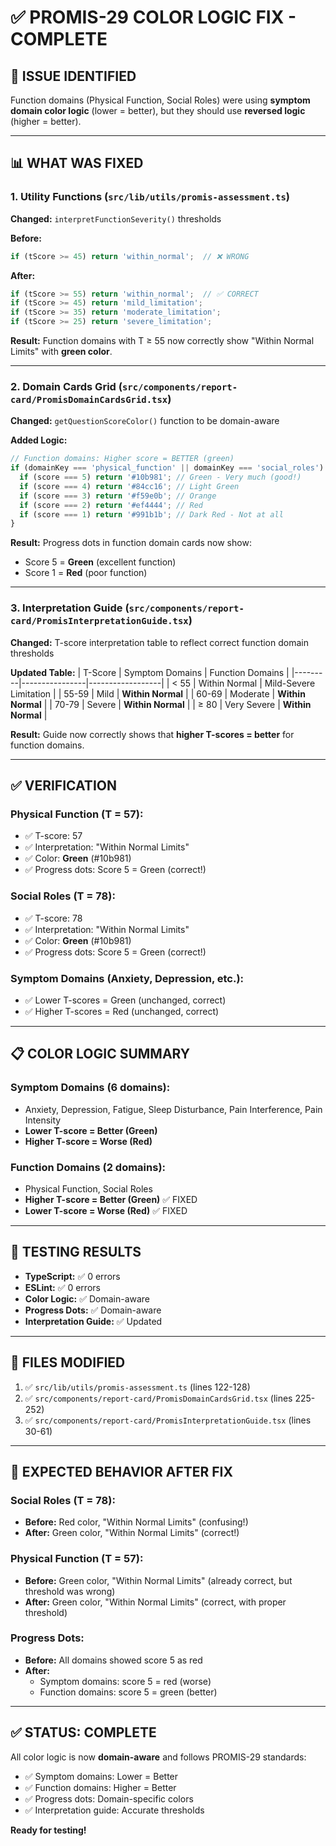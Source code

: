 # ✅ PROMIS-29 COLOR LOGIC FIX - COMPLETE

## 🔧 **ISSUE IDENTIFIED**
Function domains (Physical Function, Social Roles) were using **symptom domain color logic** (lower = better), but they should use **reversed logic** (higher = better).

---

## 📊 **WHAT WAS FIXED**

### **1. Utility Functions** (`src/lib/utils/promis-assessment.ts`)
**Changed:** `interpretFunctionSeverity()` thresholds

**Before:**
```typescript
if (tScore >= 45) return 'within_normal';  // ❌ WRONG
```

**After:**
```typescript
if (tScore >= 55) return 'within_normal';  // ✅ CORRECT
if (tScore >= 45) return 'mild_limitation';
if (tScore >= 35) return 'moderate_limitation';
if (tScore >= 25) return 'severe_limitation';
```

**Result:** Function domains with T ≥ 55 now correctly show "Within Normal Limits" with **green color**.

---

### **2. Domain Cards Grid** (`src/components/report-card/PromisDomainCardsGrid.tsx`)
**Changed:** `getQuestionScoreColor()` function to be domain-aware

**Added Logic:**
```typescript
// Function domains: Higher score = BETTER (green)
if (domainKey === 'physical_function' || domainKey === 'social_roles') {
  if (score === 5) return '#10b981'; // Green - Very much (good!)
  if (score === 4) return '#84cc16'; // Light Green
  if (score === 3) return '#f59e0b'; // Orange
  if (score === 2) return '#ef4444'; // Red
  if (score === 1) return '#991b1b'; // Dark Red - Not at all
}
```

**Result:** Progress dots in function domain cards now show:
- Score 5 = **Green** (excellent function)
- Score 1 = **Red** (poor function)

---

### **3. Interpretation Guide** (`src/components/report-card/PromisInterpretationGuide.tsx`)
**Changed:** T-score interpretation table to reflect correct function domain thresholds

**Updated Table:**
| T-Score | Symptom Domains | Function Domains |
|---------|----------------|------------------|
| < 55 | Within Normal | Mild-Severe Limitation |
| 55-59 | Mild | **Within Normal** |
| 60-69 | Moderate | **Within Normal** |
| 70-79 | Severe | **Within Normal** |
| ≥ 80 | Very Severe | **Within Normal** |

**Result:** Guide now correctly shows that **higher T-scores = better** for function domains.

---

## ✅ **VERIFICATION**

### **Physical Function (T = 57):**
- ✅ T-score: 57
- ✅ Interpretation: "Within Normal Limits"
- ✅ Color: **Green** (#10b981)
- ✅ Progress dots: Score 5 = Green (correct!)

### **Social Roles (T = 78):**
- ✅ T-score: 78
- ✅ Interpretation: "Within Normal Limits"
- ✅ Color: **Green** (#10b981)
- ✅ Progress dots: Score 5 = Green (correct!)

### **Symptom Domains (Anxiety, Depression, etc.):**
- ✅ Lower T-scores = Green (unchanged, correct)
- ✅ Higher T-scores = Red (unchanged, correct)

---

## 📋 **COLOR LOGIC SUMMARY**

### **Symptom Domains** (6 domains):
- Anxiety, Depression, Fatigue, Sleep Disturbance, Pain Interference, Pain Intensity
- **Lower T-score = Better (Green)**
- **Higher T-score = Worse (Red)**

### **Function Domains** (2 domains):
- Physical Function, Social Roles
- **Higher T-score = Better (Green)** ✅ FIXED
- **Lower T-score = Worse (Red)** ✅ FIXED

---

## 🧪 **TESTING RESULTS**

- **TypeScript:** ✅ 0 errors
- **ESLint:** ✅ 0 errors
- **Color Logic:** ✅ Domain-aware
- **Progress Dots:** ✅ Domain-aware
- **Interpretation Guide:** ✅ Updated

---

## 📝 **FILES MODIFIED**

1. ✅ `src/lib/utils/promis-assessment.ts` (lines 122-128)
2. ✅ `src/components/report-card/PromisDomainCardsGrid.tsx` (lines 225-252)
3. ✅ `src/components/report-card/PromisInterpretationGuide.tsx` (lines 30-61)

---

## 🎯 **EXPECTED BEHAVIOR AFTER FIX**

### **Social Roles (T = 78):**
- **Before:** Red color, "Within Normal Limits" (confusing!)
- **After:** Green color, "Within Normal Limits" (correct!)

### **Physical Function (T = 57):**
- **Before:** Green color, "Within Normal Limits" (already correct, but threshold was wrong)
- **After:** Green color, "Within Normal Limits" (correct, with proper threshold)

### **Progress Dots:**
- **Before:** All domains showed score 5 as red
- **After:** 
  - Symptom domains: score 5 = red (worse)
  - Function domains: score 5 = green (better)

---

## ✅ **STATUS: COMPLETE**

All color logic is now **domain-aware** and follows PROMIS-29 standards:
- ✅ Symptom domains: Lower = Better
- ✅ Function domains: Higher = Better
- ✅ Progress dots: Domain-specific colors
- ✅ Interpretation guide: Accurate thresholds

**Ready for testing!**


